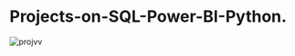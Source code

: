 # Projects-on-SQL-Power-BI-Python.
![projvv](https://github.com/user-attachments/assets/e35de52e-3cef-4018-b901-43f49bcde56e)
